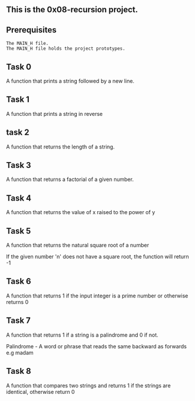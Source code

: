 ## This is the 0x08-recursion project.

## Prerequisites

    The MAIN_H file.
    The MAIN_H file holds the project prototypes.

## Task 0

<p>A function that prints a string followed by a new line. </p>

## Task 1

<p>A function that prints a string in reverse </p>

## task 2

<p> A function that returns the length of a string. </p>

## Task 3

<p> A function that returns a factorial of a given number. </p>

## Task 4

<p> A function that returns the value of x raised to the power of y </p>

## Task 5

<p> A function that returns the natural square root of a number </p>
<p>If the given number 'n' does not have a square root, the function will return -1 </p>


## Task 6

<p> A function that returns 1 if the input integer is a prime number or otherwise returns 0 </p>

## Task 7

<p> A function that returns 1 if a string is a palindrome and 0 if not. </p>

<p> Palindrome - A word or phrase that reads the same backward as forwards e.g madam </p>

## Task 8

<p> A function that compares two strings and returns 1 if the strings are identical, otherwise return 0 </p>







